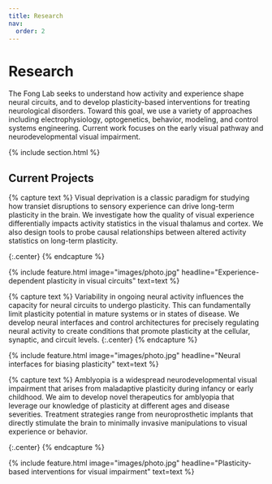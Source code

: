 ```yaml
---
title: Research
nav:
  order: 2
---
```


# <i class="fas fa-lightbulb"></i>Research

The Fong Lab seeks to understand how activity and experience shape neural circuits, and to develop plasticity-based interventions for treating neurological disorders.  Toward this goal, we use a variety of approaches including electrophysiology, optogenetics, behavior, modeling, and control systems engineering.  Current work focuses on the early visual pathway and neurodevelopmental visual impairment.

{% include section.html %}

## Current Projects

{% capture text %}
Visual deprivation is a classic paradigm for studying how transiet disruptions to sensory experience can drive long-term plasticity in the brain.  We investigate how the quality of visual experience differentially impacts activity statistics in the visual thalamus and cortex.  We also design tools to probe causal relationships between altered activity statistics on long-term plasticity.

{:.center}
{% endcapture %}

{%
  include feature.html
  image="images/photo.jpg"
  headline="Experience-dependent plasticity in visual circuits"
  text=text
%}

{% capture text %}
Variability in ongoing neural activity influences the capacity for neural circuits to undergo plasticity.  This can fundamentally limit plasticity potential in mature systems or in states of disease.  We develop neural interfaces and control architectures for precisely regulating neural activity to create conditions that promote plasticity at the cellular, synaptic, and circuit levels.
{:.center}
{% endcapture %}

{%
  include feature.html
  image="images/photo.jpg"
  headline="Neural interfaces for biasing plasticity"
  text=text
%}

{% capture text %}
Amblyopia is a widespread neurodevelopmental visual impairment that arises from maladaptive plasticity during infancy or early childhood.  We aim to develop novel therapeutics for amblyopia that leverage our knowledge of plasticity at different ages and disease severities.  Treatment strategies range from neuroprosthetic implants that directly stimulate the brain to minimally invasive manipulations to visual experience or behavior.

{:.center}
{% endcapture %}

{%
  include feature.html
  image="images/photo.jpg"
  headline="Plasticity-based interventions for visual impairment"
  text=text
%}
